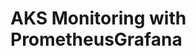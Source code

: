 # AKS Monitoring with PrometheusGrafana                                                                                                                                                                                                                                                                                                                                                                                                                                                                                                    
